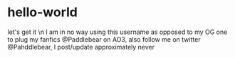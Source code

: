 # hello-world
let's get it \n
I am in no way using this username as opposed to my OG one to plug my fanfics @Paddlebear on AO3, also follow me on twitter @Pahddlebear, I post/update approximately never
